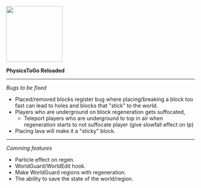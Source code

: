 <img src="https://imgur.com/cCjihnu.png" width="150px" height="150px">

**PhysicsToGo Reloaded**


***

*Bugs to be fixed*

 - Placed/removed blocks register bug where placing/breaking a block too fast can lead to holes and blocks that "stick" to the world.
 - Players who are underground on block regeneration gets suffocated,
   - Teleport players who are underground to top in air when regeneration starts to not suffocate player (give slowfall effect on tp)
 - Placing lava will make it a "sticky" block.

***
 
 *Comming features*
 
  - Particle effect on regen.
  - WorldGuard/WorldEdit hook.
  - Make WorldGuard regions with regeneration.
  - The ability to save the state of the world/region.


